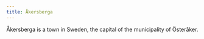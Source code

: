 ```yaml
---
title: Åkersberga
---
```


Åkersberga is a town in Sweden, the capital of the municipality of Österåker.
